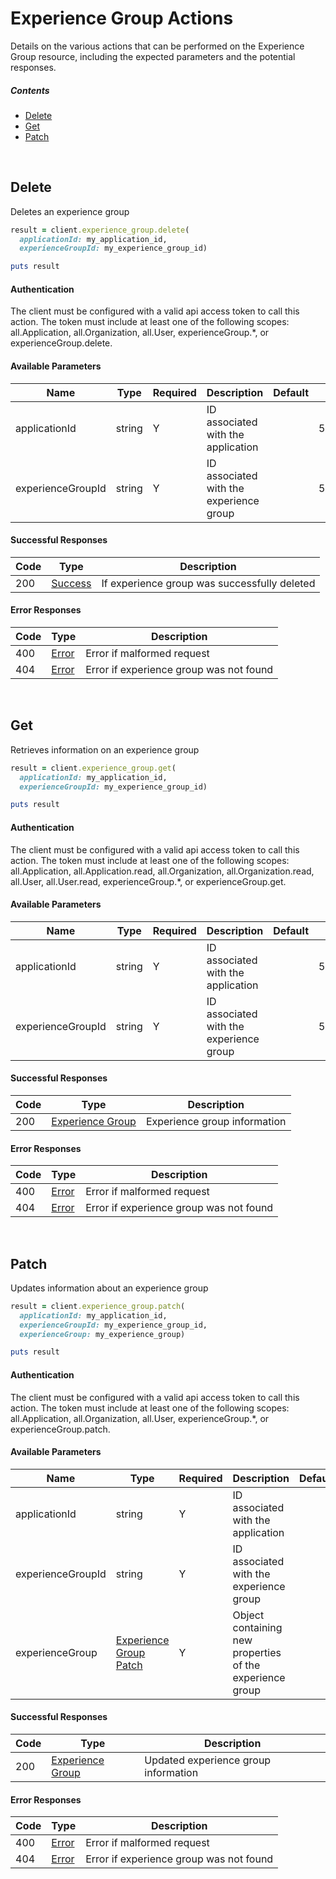 # Experience Group Actions

Details on the various actions that can be performed on the
Experience Group resource, including the expected
parameters and the potential responses.

##### Contents

*   [Delete](#delete)
*   [Get](#get)
*   [Patch](#patch)

<br/>

## Delete

Deletes an experience group

```ruby
result = client.experience_group.delete(
  applicationId: my_application_id,
  experienceGroupId: my_experience_group_id)

puts result
```

#### Authentication
The client must be configured with a valid api access token to call this
action. The token must include at least one of the following scopes:
all.Application, all.Organization, all.User, experienceGroup.*, or experienceGroup.delete.

#### Available Parameters

| Name | Type | Required | Description | Default | Example |
| ---- | ---- | -------- | ----------- | ------- | ------- |
| applicationId | string | Y | ID associated with the application |  | 575ec8687ae143cd83dc4a97 |
| experienceGroupId | string | Y | ID associated with the experience group |  | 575ed78e7ae143cd83dc4aab |

#### Successful Responses

| Code | Type | Description |
| ---- | ---- | ----------- |
| 200 | [Success](_schemas.md#success) | If experience group was successfully deleted |

#### Error Responses

| Code | Type | Description |
| ---- | ---- | ----------- |
| 400 | [Error](_schemas.md#error) | Error if malformed request |
| 404 | [Error](_schemas.md#error) | Error if experience group was not found |

<br/>

## Get

Retrieves information on an experience group

```ruby
result = client.experience_group.get(
  applicationId: my_application_id,
  experienceGroupId: my_experience_group_id)

puts result
```

#### Authentication
The client must be configured with a valid api access token to call this
action. The token must include at least one of the following scopes:
all.Application, all.Application.read, all.Organization, all.Organization.read, all.User, all.User.read, experienceGroup.*, or experienceGroup.get.

#### Available Parameters

| Name | Type | Required | Description | Default | Example |
| ---- | ---- | -------- | ----------- | ------- | ------- |
| applicationId | string | Y | ID associated with the application |  | 575ec8687ae143cd83dc4a97 |
| experienceGroupId | string | Y | ID associated with the experience group |  | 575ed78e7ae143cd83dc4aab |

#### Successful Responses

| Code | Type | Description |
| ---- | ---- | ----------- |
| 200 | [Experience Group](_schemas.md#experience-group) | Experience group information |

#### Error Responses

| Code | Type | Description |
| ---- | ---- | ----------- |
| 400 | [Error](_schemas.md#error) | Error if malformed request |
| 404 | [Error](_schemas.md#error) | Error if experience group was not found |

<br/>

## Patch

Updates information about an experience group

```ruby
result = client.experience_group.patch(
  applicationId: my_application_id,
  experienceGroupId: my_experience_group_id,
  experienceGroup: my_experience_group)

puts result
```

#### Authentication
The client must be configured with a valid api access token to call this
action. The token must include at least one of the following scopes:
all.Application, all.Organization, all.User, experienceGroup.*, or experienceGroup.patch.

#### Available Parameters

| Name | Type | Required | Description | Default | Example |
| ---- | ---- | -------- | ----------- | ------- | ------- |
| applicationId | string | Y | ID associated with the application |  | 575ec8687ae143cd83dc4a97 |
| experienceGroupId | string | Y | ID associated with the experience group |  | 575ed78e7ae143cd83dc4aab |
| experienceGroup | [Experience Group Patch](_schemas.md#experience-group-patch) | Y | Object containing new properties of the experience group |  | [Experience Group Patch Example](_schemas.md#experience-group-patch-example) |

#### Successful Responses

| Code | Type | Description |
| ---- | ---- | ----------- |
| 200 | [Experience Group](_schemas.md#experience-group) | Updated experience group information |

#### Error Responses

| Code | Type | Description |
| ---- | ---- | ----------- |
| 400 | [Error](_schemas.md#error) | Error if malformed request |
| 404 | [Error](_schemas.md#error) | Error if experience group was not found |
